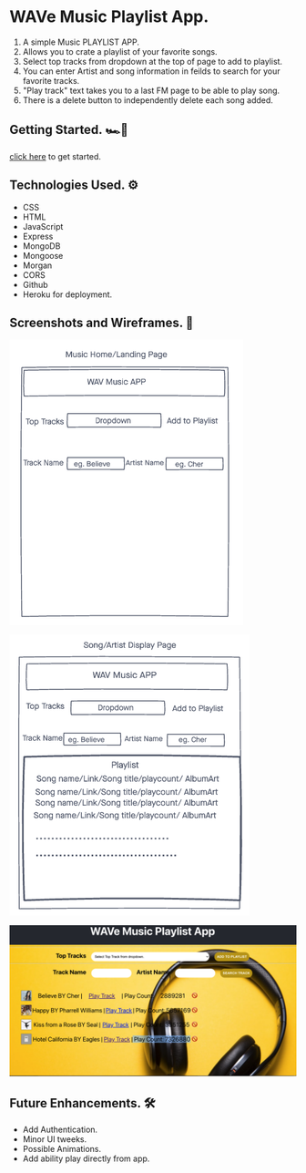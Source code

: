 # WAVe Music Playlist App.

1. A simple Music PLAYLIST APP.
2. Allows you to crate a playlist of your favorite songs.
3. Select top tracks from dropdown at the top of page to add to playlist.
4. You can enter Artist and song information in feilds to search for your favorite tracks.
5. "Play track" text takes you to a last FM page to be able to play song.
7. There is a delete button to independently delete each song added.

##  Getting Started. 🏎💨 

[click here](https://groceries-app-bawa.herokuapp.com/) to get started. 

##  Technologies Used. ⚙️
- CSS
- HTML
- JavaScript
- Express
- MongoDB
- Mongoose
- Morgan
- CORS
- Github
- Heroku for deployment.

##  Screenshots and Wireframes. 📸

![Wireframe 1](./src/images/landing.png)

![Wireframe Mobile](./src/images/display.png)

![App Screenshot](./src/images/app.png)

##  Future Enhancements. 🛠

- Add Authentication.
- Minor UI tweeks.
- Possible Animations.
- Add ability play directly from app.
